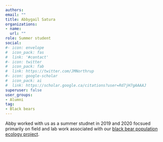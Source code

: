 ```yaml
---
authors:
email: ""
title: Abbygail Satura
organizations:
- name: 
  url: ""
role: Summer student
social:
#- icon: envelope
#  icon_pack: fas
#  link: '#contact'
#- icon: twitter
#  icon_pack: fab
#  link: https://twitter.com/JMNorthrup
#- icon: google-scholar
#  icon_pack: ai
#  link: https://scholar.google.ca/citations?user=Rd7jH7gAAAAJ
superuser: false
user_groups:
- Alumni
tag:
- Black bears
---
```


Abby worked with us as a summer studnet in 2019 and 2020 focsued primarily on field and lab work associated with our [black bear population ecology project](/project/black-bear-population-ecology-in-ontario/). 
